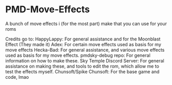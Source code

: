 # PMD-Move-Effects
A bunch of move effects i (for the most part) make that you can use for your roms

Credits go to:
HappyLappy: For general assistance and for the Moonblast Effect (They made it)
Adex: For certain move effects used as basis for my move effects
Hecka-Bad: For general assistance, and various move effects used as basis for my move effects.
pmdsky-debug repo: For general information on how to make these.
Sky Temple Discord Server: For general assistance on making these, and tools to edit the rom, which allow me to test the effects myself.
Chunsoft/Spike Chunsoft: For the base game and code, lmao
